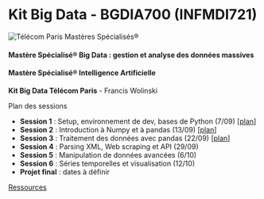 # Kit Big Data - BGDIA700 (INFMDI721)
![Télécom Paris Mastères Spécialisés®](./index.png)

#### Mastère Spécialisé® Big Data : gestion et analyse des données massives

#### Mastère Spécialisé® Intelligence Artificielle

**Kit Big Data Télécom Paris** - Francis Wolinski

Plan des sessions

- **Session 1** : Setup, environnement de dev, bases de Python (7/09) [[plan](session1.md)]
- **Session 2** : Introduction à Numpy et à pandas (13/09) [[plan](session2.md)]
- **Session 3** : Traitement des données avec pandas (22/09) [[plan](session3.md)]
- **Session 4** : Parsing XML, Web scraping et API (29/09)
- **Session 5** : Manipulation de données avancées (6/10)
- **Session 6** : Séries temporelles et visualisation (12/10)
- **Projet final** : dates à définir



[Ressources](links.md)

